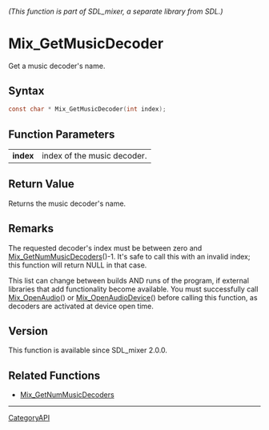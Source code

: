###### (This function is part of SDL_mixer, a separate library from SDL.)
# Mix_GetMusicDecoder

Get a music decoder's name.

## Syntax

```c
const char * Mix_GetMusicDecoder(int index);

```

## Function Parameters

|               |                             |
| ------------- | --------------------------- |
| **index**     | index of the music decoder. |

## Return Value

Returns the music decoder's name.

## Remarks

The requested decoder's index must be between zero and
[Mix_GetNumMusicDecoders](Mix_GetNumMusicDecoders.md)()-1. It's safe to call
this with an invalid index; this function will return NULL in that case.

This list can change between builds AND runs of the program, if external
libraries that add functionality become available. You must successfully
call [Mix_OpenAudio](Mix_OpenAudio.md)() or
[Mix_OpenAudioDevice](Mix_OpenAudioDevice.md)() before calling this function,
as decoders are activated at device open time.

## Version

This function is available since SDL_mixer 2.0.0.

## Related Functions

* [Mix_GetNumMusicDecoders](Mix_GetNumMusicDecoders.md)

----
[CategoryAPI](CategoryAPI.md)
